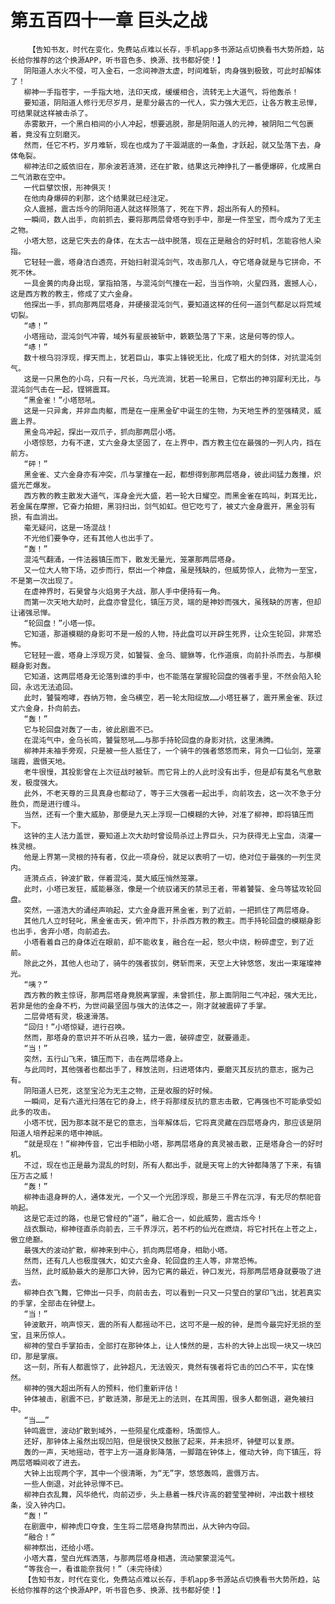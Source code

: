 # 第五百四十一章 巨头之战
        【告知书友，时代在变化，免费站点难以长存，手机app多书源站点切换看书大势所趋，站长给你推荐的这个换源APP，听书音色多、换源、找书都好使！】
       阴阳道人水火不侵，可入金石，一念间神游太虚，时间难斩，肉身强到极致，可此时却解体了！
       柳神一手指苍宇，一手指大地，法印天成，缓缓相合，流转无上大道气，将他轰杀！
       要知道，阴阳道人修行无尽岁月，是辈分最古的一代人，实力强大无匹，让各方教主忌惮，可结果就这样被击杀了。
       赤雾散开，一个黑白相间的小人冲起，想要逃脱，那是阴阳道人的元神，被阴阳二气包裹着，竟没有立刻磨灭。
       然而，任它不朽，岁月难斩，现在也成为了干涸湖底的一条鱼，才跃起，就又坠落下去，身体龟裂。
       柳神法印之威依旧在，那余波若涟漪，还在扩散，结果这元神挣扎了一番便爆碎，化成黑白二气消散在空中。
       一代巨擘饮恨，形神俱灭！
       在他肉身爆碎的刹那，这个结果就已经注定。
       众人震撼，震古烁今的阴阳道人就这样殒落了，死在下界，超出所有人的预料。
       一瞬间，数人出手，向前抓去，要将那两层骨塔夺到手中，那是一件至宝，而今成为了无主之物。
       小塔大怒，这是它失去的身体，在太古一战中脱落，现在正是融合的好时机，怎能容他人染指。
       它轻轻一震，塔身洁白透亮，开始扫射混沌剑气，攻击那几人，夺它塔身就是与它拼命，不死不休。
       一具金黄的肉身出现，掌指拍落，与混沌剑气撞在一起，当当作响，火星四溅，震撼人心，这是西方教的教主，修成了丈六金身。
       他探出一手，抓向那两层塔身，并硬接混沌剑气，要知道这样的任何一道剑气都足以将荒域切裂。
       “哧！”
       小塔摇动，混沌剑气冲霄，域外有星辰被斩中，簌簌坠落了下来，这是何等的惊人。
       “哧！”
       数十根乌羽浮现，撑天而上，犹若巨山，事实上锋锐无比，化成了粗大的剑体，对抗混沌剑气。
       这是一只黑色的小鸟，只有一尺长，乌光流淌，犹若一轮黑日，它祭出的神羽犀利无比，与混沌剑气击在一起，铿锵震耳。
       “黑金雀！”小塔怒吼。
       这是一只异禽，并非血肉躯，而是在一座黑金矿中诞生的生物，为天地生养的至强精灵，威震上界。
       黑金鸟冲起，探出一双爪子，抓向那两层小塔。
       小塔惊怒，力有不逮，丈六金身太坚固了，在上界中，西方教主位在最强的一列人内，挡在前方。
       “砰！”
       黑金雀、丈六金身亦有冲突，爪与掌撞在一起，都想得到那两层塔身，彼此间猛力轰撞，炽盛光芒爆发。
       西方教的教主散发大道气，浑身金光大盛，若一轮大日耀空。而黑金雀在鸣叫，刺耳无比，若金属在摩擦，它奋力拍翅，黑羽扫出，剑气如虹。但它吃亏了，被丈六金身震开，黑金羽有损，有血淌出。
       毫无疑问，这是一场混战！
       不光他们要争夺，还有其他人也出手了。
       “轰！”
       混沌气翻涌，一件法器镇压而下，散发无量光，笼罩那两层塔身。
       又一位大人物下场，迈步而行，祭出一个神盘，虽是残缺的，但威势惊人，此物为一至宝，不是第一次出现了。
       在虚神界时，石昊曾与火焰男子大战，那人手中便持有一角。
       而第一次天地大劫时，此盘亦曾显化，镇压万灵，端的是神妙而强大，虽残缺的厉害，但却让诸强忌惮。
       “轮回盘！”小塔一惊。
       它知道，那道模糊的身影可不是一般的人物，持此盘可以开辟生死界，让众生轮回，非常恐怖。
       它轻轻一震，塔身上浮现万灵，如饕餮、金乌、貔貅等，化作道痕，向前扑杀而去，与那模糊身影对轰。
       它知道，这两层塔身无论落到谁的手中，也不能落在掌握轮回盘的强者手里，不然会陷入轮回，永远无法追回。
       此时，饕餮咆哮，吞纳万物，金乌横空，若一轮太阳绽放……小塔狂暴了，震开黑金雀、跃过丈六金身，扑向前去。
       “轰！”
       它与轮回盘对轰了一击，彼此剧震不已。
       在混沌气中，金乌长鸣，饕餮怒吼……与那手持轮回盘的身影对抗，这里沸腾。
       柳神并未袖手旁观，只是被一些人抵住了，一个骑牛的强者悠悠而来，背负一口仙剑，笼罩瑞霞，震慑天地。
       老牛很慢，其投影曾在上次征战时被斩。而它背上的人此时没有出手，但是却有莫名气息散发，极度强大。
       此外，不老天尊的三具真身也都动了，等于三大强者一起出手，向前攻去，这一次不急于分胜负，而是进行缠斗。
       当然，还有一个重大威胁，那便是九天上浮现一口模糊的大钟，对准了柳神，即将镇压而下。
       这钟的主人法力盖世，要知道上次大劫时曾设局杀过上界巨头，只为获得无上宝血，浇灌一株灵根。
       他是上界第一灵根的持有者，仅此一项身份，就足以表明了一切，绝对位于最强的一列生灵内。
       涟漪点点，钟波扩散，伴着混沌，莫大威压悄然笼罩。
       此时，小塔已发狂，威能暴涨，像是一个统驭诸天的禁忌王者，带着饕餮、金乌等猛攻轮回盘。
       突然，一道浩大的诵经声响起，丈六金身震开黑金雀，到了近前，一把抓住了两层塔身。
       其他几人立时轻叱，黑金雀击天，俯冲而下，扑杀西方教的教主。而手持轮回盘的模糊身影也出手，舍弃小塔，向前追去。
       小塔看着自己的身体近在眼前，却不能收复，融合在一起，怒火中烧，粉碎虚空，到了近前。
       除此之外，其他人也动了，骑牛的强者拔剑，劈斩而来，天空上大钟悠悠，发出一束璀璨神光。
       “咦？”
       西方教的教主惊讶，那两层塔身竟脱离掌握，未曾抓住，那上面阴阳二气冲起，强大无比，若非是他的金身不朽，为世间最坚固与强大的法体之一，刚才就被震碎了手掌。
       二层骨塔有灵，极速滑落。
       “回归！”小塔惊疑，进行召唤。
       然而，那塔身的意识并不听从召唤，猛力一震，破碎虚空，就要遁走。
       “当！”
       突然，五行山飞来，镇压而下，击在两层塔身上。
       与此同时，其他强者也都出手了，释放法则，扫进塔体内，要磨灭其反抗的意志，据为己有。
       阴阳道人已死，这至宝沦为无主之物，正是收服的好时候。
       一瞬间，足有六道光扫落在它的身上，终于将那缕反抗的意志击散，它再强也不可能承受如此多的攻击。
       小塔不忧，因为那本就不是它的意志，当年解体后，它将真灵藏在四层塔身内，那应该是阴阳道人培养起来的塔中神祇。
       “就是现在！”柳神传音，它出手相助小塔，那两层塔身的真灵被击散，正是塔身合一的好时机。
       不过，现在也正是最为混乱的时刻，所有人都出手，就是天穹上的大钟都降落了下来，有镇压万古之威！
       “轰！”
       柳神击退身畔的人，通体发光，一个又一个光团浮现，那是三千界在沉浮，有无尽的祭祀音响起。
       这是它走过的路，也是它曾经的“道”，融汇合一，如此威势，震古烁今！
       战衣飘动，柳神径直杀向前去，三千界浮沉，若不朽的仙光在燃烧，将它衬托在上苍之上，傲立绝巅。
       最强大的波动扩散，柳神来到中心，抓向两层塔身，相助小塔。
       然而，还有几人也极度强大，如丈六金身、轮回盘的主人等，非常恐怖。
       当然，此时威胁最大的是那口大钟，因为它离的最近，钟口发光，将那两层塔身就要吸了进去。
       柳神白衣飞舞，它伸出一只手，向前击去，可以看到一只又一只莹白的掌印飞出，犹若真实的手掌，全部击在钟壁上。
       “当！”
       钟波散开，响声惊天，震的所有人都摇动不已，这可不是一般的钟，是而今最完好无损的至宝，且来历惊人。
       柳神的莹白手掌拍击，全部打在那钟体上，让人悚然的是，古朴的大钟上出现一块又一块凹印，那是掌痕。
       这一刻，所有人都震惊了，此钟超凡，无法毁灭，竟然有强者将它击的凹凸不平，实在悚然。
       柳神的强大超出所有人的预料，他们重新评估！
       钟体被击，剧震不已，扩散涟漪，那是无上的法则，在其周围，很多人都倒退，避免被扫中。
       “当……”
       钟鸣震世，波动扩散到域外，一些陨星化成齑粉，场面惊人。
       还好，那钟体上虽然出现凹陷，但是很快又鼓胀了起来，并未损坏，钟壁可以复原。
       轰的一声，天地摇动，苍宇上方一道身影降落，一脚踏在钟体上，催动大钟，向下镇压，将两层塔瞬间收了进去。
       大钟上出现两个字，其中一个很清晰，为“无”字，悠悠轰鸣，震慑万古。
       一些人倒退，对此钟忌惮不已。
       柳神白衣乱舞，风华绝代，向前迈步，头上悬着一株尺许高的碧莹莹神树，冲出数十根枝条，没入钟内口。
       “轰！”
       在剧震中，柳神虎口夺食，生生将二层塔身拘禁而出，从大钟内夺回。
       “融合！”
       柳神祭出，还给小塔。
       小塔大喜，莹白光辉洒落，与那两层塔身相遇，流动蒙蒙混沌气。
       “等我合一，看谁能奈我何！”（未完待续）
       【告知书友，时代在变化，免费站点难以长存，手机app多书源站点切换看书大势所趋，站长给你推荐的这个换源APP，听书音色多、换源、找书都好使！】